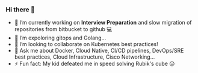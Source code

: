 ### Hi there 👋

- 🔭 I’m currently working on **Interview Preparation** and slow migration of repositories from bitbucket to github 💻
- 🌱 I’m expoloring gitops and Golang...
- 🎳 I’m looking to collaborate on Kubernetes best practices!
- 💬 Ask me about Docker, Cloud Native, CI/CD pipelines, DevOps/SRE best practices, Cloud Infrastructure, Cisco Networking... 
- ⚡ Fun fact: My kid defeated me in speed solving Rubik's cube 😔
